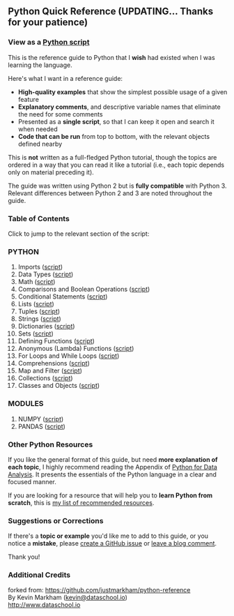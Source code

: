 ## Python Quick Reference (UPDATING... Thanks for your patience)

### View as a [Python script](reference.py)

This is the reference guide to Python that I **wish** had existed when I was learning the language.

Here's what I want in a reference guide:

- **High-quality examples** that show the simplest possible usage of a given feature
- **Explanatory comments**, and descriptive variable names that eliminate the need for some comments
- Presented as a **single script**, so that I can keep it open and search it when needed
- **Code that can be run** from top to bottom, with the relevant objects defined nearby

This is **not** written as a full-fledged Python tutorial, though the topics are ordered in a way that you can read it like a tutorial (i.e., each topic depends only on material preceding it).

The guide was written using Python 2 but is **fully compatible** with Python 3. Relevant differences between Python 2 and 3 are noted throughout the guide.

### Table of Contents

Click to jump to the relevant section of the script:

### PYTHON   
1. Imports ([script](reference.py#L33))
2. Data Types ([script](reference.py#L56))
3. Math ([script](reference.py#L87))
4. Comparisons and Boolean Operations ([script](reference.py#L104))
5. Conditional Statements ([script](reference.py#L122))
6. Lists ([script](reference.py#L150))
7. Tuples ([script](reference.py#224))
8. Strings ([script](reference.py#L258))
9. Dictionaries ([script](reference.py#L325))
10. Sets ([script](reference.py#L390))
11. Defining Functions ([script](reference.py#L426))
12. Anonymous (Lambda) Functions ([script](reference.py#L490))
13. For Loops and While Loops ([script](reference.py#L510))
14. Comprehensions ([script](reference.py#L554))
15. Map and Filter ([script](reference.py#L619))
16. Collections ([script](reference.py#L640))
17. Classes and Objects ([script](reference.py#L653))

### MODULES   
1. NUMPY ([script](modules_reference.py#L13))
2. PANDAS ([script](modules_reference.py#L39))

### Other Python Resources

If you like the general format of this guide, but need **more explanation of each topic**, I highly recommend reading the Appendix of [Python for Data Analysis](http://shop.oreilly.com/product/0636920023784.do). It presents the essentials of the Python language in a clear and focused manner.

If you are looking for a resource that will help you to **learn Python from scratch**, this is [my list of recommended resources](https://github.com/justmarkham/DAT8#python-resources).

### Suggestions or Corrections

If there's a **topic or example** you'd like me to add to this guide, or you notice a **mistake**, please [create a GitHub issue](../../issues) or [leave a blog comment](http://www.dataschool.io/python-quick-reference/).

Thank you!

### Additional Credits

forked from:  https://github.com/justmarkham/python-reference   
By Kevin Markham (kevin@dataschool.io)   
http://www.dataschool.io   

